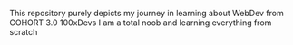 This repository purely depicts my journey in learning about WebDev from COHORT 3.0 100xDevs
I am a total noob and learning everything from scratch
